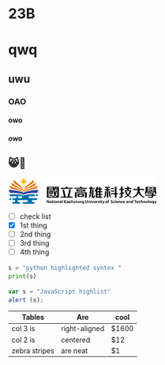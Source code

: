# 23B
# qwq
## uwu
### OAO
#### owo
##### owo
😸🔄
----
![NKUST](logo.png "高科大")

- [ ] check list
- [X] 1st thing
- [ ] 2nd thing
- [ ] 3rd thing
- [ ] 4th thing

```python
s = "python highlighted syntex "
print(s)
```

```js
var s = "JavaScript highlist"
alert (s);
```
|     Tables    |      Are      |  cool  |
| ------------- | ------------- | ------ |
| col 3 is      | right-aligned	| $1600  |
| col 2 is      |    centered   |    $12 |
| zebra stripes |    are neat   |     $1 |
